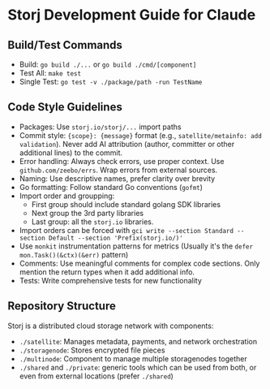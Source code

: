 # Storj Development Guide for Claude

## Build/Test Commands

- Build: `go build ./...` or `go build ./cmd/[component]`
- Test All: `make test`
- Single Test: `go test -v ./package/path -run TestName`

## Code Style Guidelines

- Packages: Use `storj.io/storj/...` import paths
- Commit style: `{scope}: {message}` format (e.g., `satellite/metainfo: add validation`). Never add AI attribution (author, committer or other additional lines) to the commit.
- Error handling: Always check errors, use proper context. Use `github.com/zeebo/errs`. Wrap errors from external sources.
- Naming: Use descriptive names, prefer clarity over brevity
- Go formatting: Follow standard Go conventions (`gofmt`)
- Import order and groupping:
    * First group should include standard golang SDK libraries
    * Next group the 3rd party libraries
    * Last group: all the `storj.io` libraries.
- Import orders can be forced with `gci write --section Standard --section Default --section 'Prefix(storj.io/)'`
- Use `monkit` instrumentation patterns for metrics (Usually it's the `defer mon.Task()(&ctx)(&err)` pattern)
- Comments: Use meaningful comments for complex code sections. Only mention the return types when it add additional info.
- Tests: Write comprehensive tests for new functionality

## Repository Structure

Storj is a distributed cloud storage network with components:
- `./satellite`: Manages metadata, payments, and network orchestration
- `./storagenode`: Stores encrypted file pieces
- `./multinode`: Component to manage multiple storagenodes together
- `./shared` and `./private`: generic tools which can be used from both, or even from external locations (prefer `./shared`)

